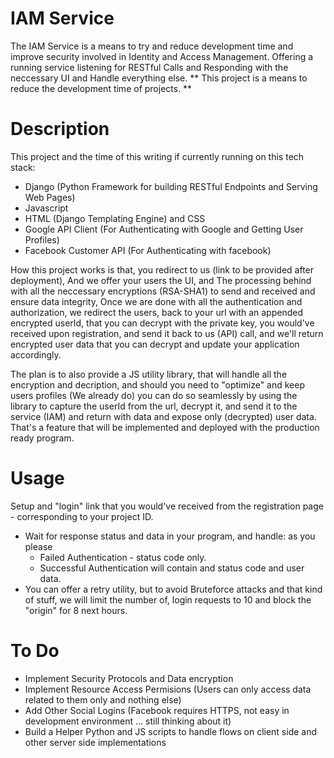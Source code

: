 # IAM Service

The IAM Service is a means to try and reduce development time and improve security involved in Identity and Access Management.
Offering a running service listening for RESTful Calls and Responding with the neccessary UI and Handle everything else.
** This project is a means to reduce the development time of projects. **

# Description

This project and the time of this writing if currently running on this tech stack:

* Django (Python Framework for building RESTful Endpoints and Serving Web Pages)
* Javascript
* HTML (Django Templating Engine) and CSS
* Google API Client (For Authenticating with Google and Getting User Profiles)
* Facebook Customer API (For Authenticating with facebook)

How this project works is that, you redirect to us (link to be provided after deployment), And we offer your users the UI,
and The processing behind with all the neccessary encryptions (RSA-SHA1) to send and received and ensure data integrity,
Once we are done with all the authentication and authorization, we redirect the users, back to your url with an appended
encrypted userId, that you can decrypt with the private key, you would've received upon registration, and send it back to us (API)
call, and we'll return encrypted user data that you can decrypt and update your application accordingly.

The plan is to also provide a JS utility library, that will handle all the encryption and decription, and should you need to "optimize"
and keep users profiles (We already do) you can do so seamlessly by using the library to capture the userId from the url,
decrypt it, and send it to the service (IAM) and return with data and expose only (decrypted) user data. That's a feature that will be implemented
and deployed with the production ready program.

# Usage

 Setup and "login" link that you would've received from the registration page - corresponding to your project ID.  
  * Wait for response status and data in your program, and handle:  as you please 
      * Failed Authentication - status code only.
      * Successful Authentication will contain and status code and user data.
  * You can offer a retry utility, but to avoid Bruteforce attacks and that kind of stuff, we will limit the number of,
    login requests to 10 and block the "origin" for 8 next hours.


# To Do

* Implement Security Protocols and Data encryption
* Implement Resource Access Permisions (Users can only access data related to them only and nothing else)
* Add Other Social Logins (Facebook requires HTTPS, not easy in development environment ... still thinking about it)
* Build a Helper Python and JS scripts to handle flows on client side and other server side implementations
  

